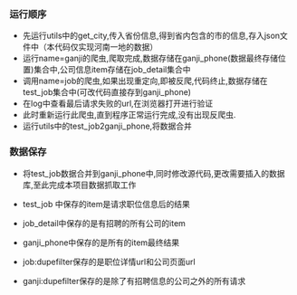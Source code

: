 ### 运行顺序
- 先运行utils中的get_city,传入省份信息,得到省内包含的市的信息,存入json文件中（本代码仅实现河南一地的数据）
- 运行name=ganji的爬虫,爬取完成,数据存储在ganji_phone(数据最终存储位置)集合中,公司信息item存储在job_detail集合中
- 调用name=job的爬虫,如果出现重定向,即被反爬,代码终止,数据存储在test_job集合中(可改代码直接存到ganji_phone)
- 在log中查看最后请求失败的url,在浏览器打开进行验证
- 此时重新运行此爬虫,直到程序正常运行完成,没有出现反爬虫.
- 运行utils中的test_job2ganji_phone,将数据合并


### 数据保存
- 将test_job数据合并到ganji_phone中,同时修改源代码,更改需要插入的数据库,至此完成本项目数据抓取工作
- test_job 中保存的item是请求职位信息后的结果
- job_detail中保存的是有招聘的所有公司的item
- ganji_phone中保存的是所有的item最终结果

- job:dupefilter保存的是职位详情url和公司页面url
- ganji:dupefilter保存的是除了有招聘信息的公司之外的所有请求
